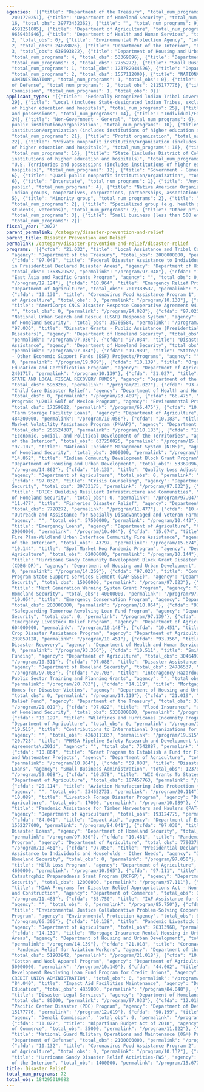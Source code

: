 ```yaml
---
agencies: '[{"title": "Department of the Treasury", "total_num_programs": 4, "total_obs":
  2091770251}, {"title": "Department of Homeland Security", "total_num_programs":
  16, "total_obs": 39773432362}, {"title": "", "total_num_programs": 9, "total_obs":
  4591251005}, {"title": "Department of Agriculture", "total_num_programs": 22, "total_obs":
  9659435846}, {"title": "Department of Health and Human Services", "total_num_programs":
  2, "total_obs": 0}, {"title": "Environmental Protection Agency", "total_num_programs":
  2, "total_obs": 24078026}, {"title": "Department of the Interior", "total_num_programs":
  3, "total_obs": 638693822}, {"title": "Department of Housing and Urban Development",
  "total_num_programs": 4, "total_obs": 53369096}, {"title": "Department of Commerce",
  "total_num_programs": 3, "total_obs": 7755272}, {"title": "Small Business Administration",
  "total_num_programs": 1, "total_obs": 123782944526}, {"title": "Department of Education",
  "total_num_programs": 2, "total_obs": 1557112000}, {"title": "NATIONAL CREDIT UNION
  ADMINISTRATION", "total_num_programs": 1, "total_obs": 0}, {"title": "Department
  of Defense", "total_num_programs": 2, "total_obs": 2115177776}, {"title": "Denali
  Commission", "total_num_programs": 1, "total_obs": 0}]'
applicant_types: '[{"title": "Federally Recognized lndian Tribal Governments", "total_num_programs":
  29}, {"title": "Local (includes State-designated lndian Tribes, excludes institutions
  of higher education and hospitals", "total_num_programs": 25}, {"title": "U.S. Territories
  and possessions", "total_num_programs": 14}, {"title": "Individual/Family", "total_num_programs":
  24}, {"title": "Non-Government - General", "total_num_programs": 6}, {"title": "Other
  public institution/organization", "total_num_programs": 10}, {"title": "Public nonprofit
  institution/organization (includes institutions of higher education and hospitals)",
  "total_num_programs": 21}, {"title": "Profit organization", "total_num_programs":
  22}, {"title": "Private nonprofit institution/organization (includes institutions
  of higher education and hospitals)", "total_num_programs": 16}, {"title": "State",
  "total_num_programs": 16}, {"title": "State (includes District of Columbia, public
  institutions of higher education and hospitals)", "total_num_programs": 16}, {"title":
  "U.S. Territories and possessions (includes institutions of higher education and
  hospitals)", "total_num_programs": 12}, {"title": "Government - General", "total_num_programs":
  6}, {"title": "Quasi-public nonprofit institution/organization", "total_num_programs":
  6}, {"title": "Interstate", "total_num_programs": 1}, {"title": "Anyone/general
  public", "total_num_programs": 4}, {"title": "Native American Organizations (includes
  lndian groups, cooperatives, corporations, partnerships, associations)", "total_num_programs":
  5}, {"title": "Minority group", "total_num_programs": 2}, {"title": "Sponsored organization",
  "total_num_programs": 2}, {"title": "Specialized group (e.g. health professionals,
  students, veterans)", "total_num_programs": 2}, {"title": "Other private institutions/organizations",
  "total_num_programs": 3}, {"title": "Small business (less than 500 employees)",
  "total_num_programs": 2}]'
fiscal_year: '2022'
parent_permalink: /category/disaster-prevention-and-relief
parent_title: Disaster Prevention and Relief
permalink: /category/disaster-prevention-and-relief/disaster-relief
programs: '[{"cfda": "21.032", "title": "Local Assistance and Tribal Consistency Fund",
  "agency": "Department of the Treasury", "total_obs": 2000000000, "permalink": "/program/21.032"},
  {"cfda": "97.048", "title": "Federal Disaster Assistance to Individuals and Households
  in Presidential Declared Disaster Areas", "agency": "Department of Homeland Security",
  "total_obs": 1363529527, "permalink": "/program/97.048"}, {"cfda": "19.124", "title":
  "East Asia and Pacific Grants Program", "agency": "", "total_obs": 0, "permalink":
  "/program/19.124"}, {"cfda": "10.964", "title": "Emergency Relief Program", "agency":
  "Department of Agriculture", "total_obs": 7017383537, "permalink": "/program/10.964"},
  {"cfda": "10.130", "title": "Coronavirus Food Assistance Program 1", "agency": "Department
  of Agriculture", "total_obs": 0, "permalink": "/program/10.130"}, {"cfda": "94.020",
  "title": "AmeriCorps CNCS Disaster Response Cooperative Agreement 94.020", "agency":
  "", "total_obs": 0, "permalink": "/program/94.020"}, {"cfda": "97.025", "title":
  "National Urban Search and Rescue (US&R) Response System", "agency": "Department
  of Homeland Security", "total_obs": 35766584, "permalink": "/program/97.025"}, {"cfda":
  "97.036", "title": "Disaster Grants - Public Assistance (Presidentially Declared
  Disasters)", "agency": "Department of Homeland Security", "total_obs": 32860269157,
  "permalink": "/program/97.036"}, {"cfda": "97.034", "title": "Disaster Unemployment
  Assistance", "agency": "Department of Homeland Security", "total_obs": 38541740,
  "permalink": "/program/97.034"}, {"cfda": "19.989", "title": "State/African Regional
  - Other Economic Support Funds (ESF) Projects/Programs", "agency": "", "total_obs":
  0, "permalink": "/program/19.989"}, {"cfda": "10.139", "title": "Organic and Transitional
  Education and Certification Program", "agency": "Department of Agriculture", "total_obs":
  2401717, "permalink": "/program/10.139"}, {"cfda": "21.027", "title": "CORONAVIRUS
  STATE AND LOCAL FISCAL RECOVERY FUNDS", "agency": "Department of the Treasury",
  "total_obs": 5963266, "permalink": "/program/21.027"}, {"cfda": "93.489", "title":
  "Child Care Disaster Relief", "agency": "Department of Health and Human Services",
  "total_obs": 0, "permalink": "/program/93.489"}, {"cfda": "66.475", "title": "Geographic
  Programs \u2013 Gulf of Mexico Program", "agency": "Environmental Protection Agency",
  "total_obs": 17359022, "permalink": "/program/66.475"}, {"cfda": "10.056", "title":
  "Farm Storage Facility Loans", "agency": "Department of Agriculture", "total_obs":
  484200000, "permalink": "/program/10.056"}, {"cfda": "10.183", "title": "Pandemic
  Market Volatility Assistance Program (PMVAP)", "agency": "Department of Agriculture",
  "total_obs": 255524387, "permalink": "/program/10.183"}, {"cfda": "15.875", "title":
  "Economic, Social, and Political Development of the Territories", "agency": "Department
  of the Interior", "total_obs": 637250025, "permalink": "/program/15.875"}, {"cfda":
  "97.107", "title": "National Incident Management System (NIMS)", "agency": "Department
  of Homeland Security", "total_obs": 2000000, "permalink": "/program/97.107"}, {"cfda":
  "14.862", "title": "Indian Community Development Block Grant Program", "agency":
  "Department of Housing and Urban Development", "total_obs": 53369096, "permalink":
  "/program/14.862"}, {"cfda": "10.133", "title": "Quality Loss Adjustment Program",
  "agency": "Department of Agriculture", "total_obs": 0, "permalink": "/program/10.133"},
  {"cfda": "97.032", "title": "Crisis Counseling", "agency": "Department of Homeland
  Security", "total_obs": 39733175, "permalink": "/program/97.032"}, {"cfda": "97.047",
  "title": "BRIC: Building Resilient Infrastructure and Communities", "agency": "Department
  of Homeland Security", "total_obs": 0, "permalink": "/program/97.047"}, {"cfda":
  "11.477", "title": "Fisheries Disaster Relief", "agency": "Department of Commerce",
  "total_obs": 7720272, "permalink": "/program/11.477"}, {"cfda": "10.443", "title":
  "Outreach and Assistance for Socially Disadvantaged and Veteran Farmers and Ranchers",
  "agency": "", "total_obs": 57500000, "permalink": "/program/10.443"}, {"cfda": "10.404",
  "title": "Emergency Loans", "agency": "Department of Agriculture", "total_obs":
  29000000, "permalink": "/program/10.404"}, {"cfda": "15.674", "title": "National
  Fire Plan-Wildland Urban Interface Community Fire Assistance", "agency": "Department
  of the Interior", "total_obs": 43797, "permalink": "/program/15.674"}, {"cfda":
  "10.144", "title": "Spot Market Hog Pandemic Program", "agency": "Department of
  Agriculture", "total_obs": 62000000, "permalink": "/program/10.144"}, {"cfda": "14.269",
  "title": "Hurricane Sandy Community Development Block Grant Disaster Recovery Grants
  (CDBG-DR)", "agency": "Department of Housing and Urban Development", "total_obs":
  0, "permalink": "/program/14.269"}, {"cfda": "97.023", "title": "Community Assistance
  Program State Support Services Element (CAP-SSSE)", "agency": "Department of Homeland
  Security", "total_obs": 15000000, "permalink": "/program/97.023"}, {"cfda": "97.138",
  "title": "Next Generation Warning System Grant Program", "agency": "Department of
  Homeland Security", "total_obs": 40000000, "permalink": "/program/97.138"}, {"cfda":
  "10.054", "title": "Emergency Conservation Program", "agency": "Department of Agriculture",
  "total_obs": 200000000, "permalink": "/program/10.054"}, {"cfda": "97.139", "title":
  "Safeguarding Tomorrow Revolving Loan Fund Program", "agency": "Department of Homeland
  Security", "total_obs": 0, "permalink": "/program/97.139"}, {"cfda": "10.148", "title":
  "Emergency Livestock Relief Program", "agency": "Department of Agriculture", "total_obs":
  604000000, "permalink": "/program/10.148"}, {"cfda": "10.451", "title": "Noninsured
  Crop Disaster Assistance Program", "agency": "Department of Agriculture", "total_obs":
  239859128, "permalink": "/program/10.451"}, {"cfda": "93.356", "title": "Head Start
  Disaster Recovery", "agency": "Department of Health and Human Services", "total_obs":
  0, "permalink": "/program/93.356"}, {"cfda": "10.511", "title": "Smith-Lever Extension
  Funding", "agency": "Department of Agriculture", "total_obs": 304649777, "permalink":
  "/program/10.511"}, {"cfda": "97.088", "title": "Disaster Assistance Projects",
  "agency": "Department of Homeland Security", "total_obs": 24786537, "permalink":
  "/program/97.088"}, {"cfda": "20.703", "title": "Interagency Hazardous Materials
  Public Sector Training and Planning Grants", "agency": "", "total_obs": 31443550,
  "permalink": "/program/20.703"}, {"cfda": "14.119", "title": "Mortgage Insurance
  Homes for Disaster Victims", "agency": "Department of Housing and Urban Development",
  "total_obs": 0, "permalink": "/program/14.119"}, {"cfda": "21.019", "title": "Coronavirus
  Relief Fund", "agency": "Department of the Treasury", "total_obs": 33903043, "permalink":
  "/program/21.019"}, {"cfda": "97.022", "title": "Flood Insurance", "agency": "Department
  of Homeland Security", "total_obs": 5330000000, "permalink": "/program/97.022"},
  {"cfda": "10.129", "title": "Wildfires and Hurricanes Indemnity Program Plus", "agency":
  "Department of Agriculture", "total_obs": 0, "permalink": "/program/10.129"}, {"cfda":
  "19.515", "title": "Contributions to International Organizations for Overseas Assistance",
  "agency": "", "total_obs": 4260111837, "permalink": "/program/19.515"}, {"cfda":
  "20.723", "title": "PHMSA Pipeline Safety Research and Development \u201cOther Transaction
  Agreements\u201d", "agency": "", "total_obs": 7542887, "permalink": "/program/20.723"},
  {"cfda": "10.864", "title": "Grant Program to Establish a Fund for Financing Water
  and Wastewater Projects", "agency": "Department of Agriculture", "total_obs": 1000000,
  "permalink": "/program/10.864"}, {"cfda": "59.008", "title": "Disaster Assistance
  Loans", "agency": "Small Business Administration", "total_obs": 123782944526, "permalink":
  "/program/59.008"}, {"cfda": "10.578", "title": "WIC Grants To States (WGS) ", "agency":
  "Department of Agriculture", "total_obs": 107457763, "permalink": "/program/10.578"},
  {"cfda": "20.114", "title": "Aviation Manufacturing Jobs Protection (AMJP) Program",
  "agency": "", "total_obs": 234652731, "permalink": "/program/20.114"}, {"cfda":
  "10.089", "title": "Livestock Forage Disaster Program", "agency": "Department of
  Agriculture", "total_obs": 17000, "permalink": "/program/10.089"}, {"cfda": "10.137",
  "title": "Pandemic Assistance for Timber Harvesters and Haulers (PATHH) Program",
  "agency": "Department of Agriculture", "total_obs": 193124775, "permalink": "/program/10.137"},
  {"cfda": "84.041", "title": "Impact Aid", "agency": "Department of Education", "total_obs":
  1552277000, "permalink": "/program/84.041"}, {"cfda": "97.030", "title": "Community
  Disaster Loans", "agency": "Department of Homeland Security", "total_obs": 11725642,
  "permalink": "/program/97.030"}, {"cfda": "10.461", "title": "Pandemic Cover Crop
  Program", "agency": "Department of Agriculture", "total_obs": 77903794, "permalink":
  "/program/10.461"}, {"cfda": "97.050", "title": "Presidential Declared Disaster
  Assistance to Individuals and Households - Other Needs", "agency": "Department of
  Homeland Security", "total_obs": 0, "permalink": "/program/97.050"}, {"cfda": "10.965",
  "title": "Milk Loss Program", "agency": "Department of Agriculture", "total_obs":
  4600000, "permalink": "/program/10.965"}, {"cfda": "97.111", "title": "Regional
  Catastrophic Preparedness Grant Program (RCPGP)", "agency": "Department of Homeland
  Security", "total_obs": 12000000, "permalink": "/program/97.111"}, {"cfda": "11.483",
  "title": "NOAA Programs for Disaster Relief Appropriations Act - Non-construction
  and Construction", "agency": "Department of Commerce", "total_obs": 0, "permalink":
  "/program/11.483"}, {"cfda": "85.750", "title": "IAF Assistance for Overseas Programs",
  "agency": "", "total_obs": 0, "permalink": "/program/85.750"}, {"cfda": "66.306",
  "title": "Environmental Justice Collaborative Problem-Solving Cooperative Agreement
  Program", "agency": "Environmental Protection Agency", "total_obs": 6719004, "permalink":
  "/program/66.306"}, {"cfda": "10.138", "title": "Pandemic Livestock Indemnity Program",
  "agency": "Department of Agriculture", "total_obs": 26313968, "permalink": "/program/10.138"},
  {"cfda": "14.139", "title": "Mortgage Insurance Rental Housing in Urban Renewal
  Areas", "agency": "Department of Housing and Urban Development", "total_obs": 0,
  "permalink": "/program/14.139"}, {"cfda": "21.018", "title": "Coronavirus Relief
  - Pandemic Relief for Aviation Workers", "agency": "Department of the Treasury",
  "total_obs": 51903942, "permalink": "/program/21.018"}, {"cfda": "10.149", "title":
  "Cotton and Wool Apparel Program", "agency": "Department of Agriculture", "total_obs":
  50000000, "permalink": "/program/10.149"}, {"cfda": "44.002", "title": "Community
  Development Revolving Loan Fund Program for Credit Unions", "agency": "NATIONAL
  CREDIT UNION ADMINISTRATION", "total_obs": 0, "permalink": "/program/44.002"}, {"cfda":
  "84.040", "title": "Impact Aid Facilities Maintenance", "agency": "Department of
  Education", "total_obs": 4835000, "permalink": "/program/84.040"}, {"cfda": "97.033",
  "title": "Disaster Legal Services", "agency": "Department of Homeland Security",
  "total_obs": 80000, "permalink": "/program/97.033"}, {"cfda": "12.019", "title":
  "Pacific Center Disaster (PDC) Program", "agency": "Department of Defense", "total_obs":
  15177776, "permalink": "/program/12.019"}, {"cfda": "90.199", "title": "Shared Services",
  "agency": "Denali Commission", "total_obs": 0, "permalink": "/program/90.199"},
  {"cfda": "11.022", "title": "Bipartisan Budget Act of 2018", "agency": "Department
  of Commerce", "total_obs": 35000, "permalink": "/program/11.022"}, {"cfda": "12.401",
  "title": "National Guard Military Operations and Maintenance (O&M) Projects", "agency":
  "Department of Defense", "total_obs": 2100000000, "permalink": "/program/12.401"},
  {"cfda": "10.132", "title": "Coronavirus Food Assistance Program 2", "agency": "Department
  of Agriculture", "total_obs": 0, "permalink": "/program/10.132"}, {"cfda": "15.677",
  "title": "Hurricane Sandy Disaster Relief Activities-FWS", "agency": "Department
  of the Interior", "total_obs": 1400000, "permalink": "/program/15.677"}]'
title: Disaster Relief
total_num_programs: 72
total_obs: 184295019982
---
```

